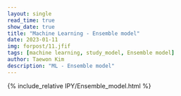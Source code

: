 ```yaml
---
layout: single
read_time: true
show_date: true
title: "Machine Learning - Ensemble model"
date: 2023-01-11
img: forpost/11.jfif
tags: [machine learning, study_model, Ensemble model]
author: Taewon Kim
description: "ML - Ensemble model"
---
```


{% include_relative IPY/Ensemble_model.html %}